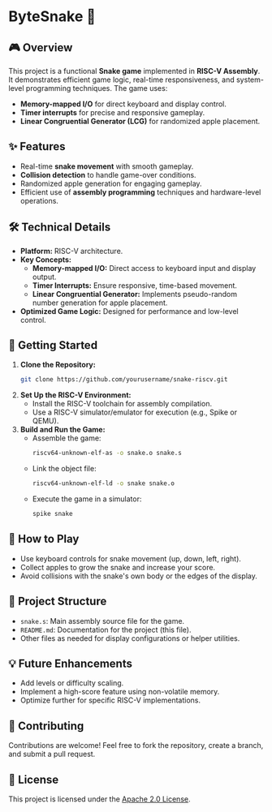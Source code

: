
# ByteSnake 🐍

## 🎮 Overview
This project is a functional **Snake game** implemented in **RISC-V Assembly**. It demonstrates efficient game logic, real-time responsiveness, and system-level programming techniques. The game uses:
- **Memory-mapped I/O** for direct keyboard and display control.
- **Timer interrupts** for precise and responsive gameplay.
- **Linear Congruential Generator (LCG)** for randomized apple placement.


## ✨ Features
- Real-time **snake movement** with smooth gameplay.
- **Collision detection** to handle game-over conditions.
- Randomized apple generation for engaging gameplay.
- Efficient use of **assembly programming** techniques and hardware-level operations.


## 🛠️ Technical Details
- **Platform:** RISC-V architecture.
- **Key Concepts:**
  - **Memory-mapped I/O:** Direct access to keyboard input and display output.
  - **Timer Interrupts:** Ensure responsive, time-based movement.
  - **Linear Congruential Generator:** Implements pseudo-random number generation for apple placement.
- **Optimized Game Logic:** Designed for performance and low-level control.


## 🚀 Getting Started
1. **Clone the Repository:**
   ```bash
   git clone https://github.com/yourusername/snake-riscv.git
2. **Set Up the RISC-V Environment:**
    - Install the RISC-V toolchain for assembly compilation.
    - Use a RISC-V simulator/emulator for execution (e.g., Spike or QEMU).
3. **Build and Run the Game:**
    - Assemble the game:
        ```bash
        riscv64-unknown-elf-as -o snake.o snake.s
        ```
    - Link the object file:
        ```bash
        riscv64-unknown-elf-ld -o snake snake.o
        ```
    - Execute the game in a simulator:
        ```bash
        spike snake
        ```

## 🎯 How to Play
- Use keyboard controls for snake movement (up, down, left, right).
- Collect apples to grow the snake and increase your score.
- Avoid collisions with the snake's own body or the edges of the display.

## 📂 Project Structure
- `snake.s`: Main assembly source file for the game.
- `README.md`: Documentation for the project (this file).
- Other files as needed for display configurations or helper utilities.

## 💡 Future Enhancements
- Add levels or difficulty scaling.
- Implement a high-score feature using non-volatile memory.
- Optimize further for specific RISC-V implementations.

## 🤝 Contributing
Contributions are welcome! Feel free to fork the repository, create a branch, and submit a pull request.

## 📜 License
This project is licensed under the [Apache 2.0 License](LICENSE).


<!-- 
## Steps to run 🚀
   - Open displayDemo.s inside of rars
   - Assemble the program
   - Open Tools > Keyboard and Display MMIO Simulator
   - Click the "Connect to Program" button in the Keyboard and Display MMIO Simulator
   - Run the program -->